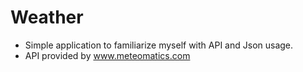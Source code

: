 # Weather
- Simple application to familiarize myself with API and Json usage.
- API provided by www.meteomatics.com